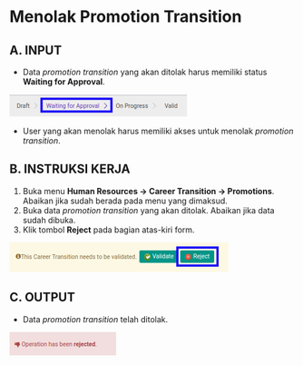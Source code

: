 # Menolak Promotion Transition

## A. INPUT

* Data *promotion transition* yang akan ditolak harus memiliki status **Waiting for Approval**.

![](../../img/promotion-transition/status-waiting-approval.png)

* User yang akan menolak harus memiliki akses untuk menolak *promotion transition*.

## B. INSTRUKSI KERJA

1. Buka menu **Human Resources -> Career Transition -> Promotions**. Abaikan jika sudah berada pada menu yang dimaksud.
2. Buka data *promotion transition* yang akan ditolak. Abaikan jika data sudah dibuka.
3. Klik tombol **Reject** pada bagian atas-kiri form.

![](../../img/promotion-transition/tombol-reject.png)

## C. OUTPUT

* Data *promotion transition* telah ditolak.

![](../../img/promotion-transition/output-ditolak.png)
